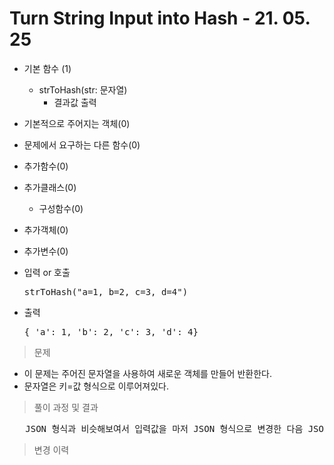 # Turn String Input into Hash - 21. 05. 25

- 기본 함수 (1)
  - strToHash(str: 문자열)
    - 결과값 출력
- 기본적으로 주어지는 객체(0)
- 문제에서 요구하는 다른 함수(0)
- 추가함수(0)
- 추가클래스(0)
  - 구성함수(0)
- 추가객체(0)
- 추가변수(0)

- 입력 or 호출
  <pre>strToHash("a=1, b=2, c=3, d=4")</pre>
 
- 출력
  <pre>{ 'a': 1, 'b': 2, 'c': 3, 'd': 4}</pre>

> 문제
  - 이 문제는 주어진 문자열을 사용하여 새로운 객체를 만들어 반환한다.
  - 문자열은 키=값 형식으로 이루어져있다.

> 풀이 과정 및 결과
<pre>
   JSON 형식과 비슷해보여서 입력값을 마저 JSON 형식으로 변경한 다음 JSON.parse 메소드를 사용하여 객체화.
</pre>

>변경 이력
<pre>
</pre>
